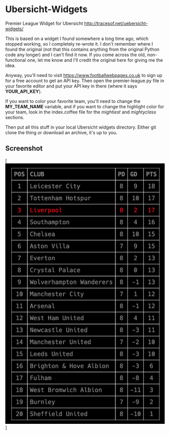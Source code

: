 # Ubersicht-Widgets

Premier League Widget for Ubersicht http://tracesof.net/uebersicht-widgets/

This is based on a widget I found somewhere a long time ago, which stopped working, so I completely re-wrote it. I don't remember where I found the original (not that this contains anything from the original Python code any longer) and I can't find it now. If you come across the old, non-functional one, let me know and I'll credit the original here for giving me the idea.

Anyway, you'll need to visit https://www.footballwebpages.co.uk to sign up for a free account to get an API key. Then open the premier-league.py file in your favorite editor and put your API key in there (where it says **YOUR_API_KEY**).

If you want to color your favorite team, you'll need to change the **MY_TEAM_NAME** variable, and if you want to change the highlight color for your team, look in the index.coffee file for the *mightiest* and *mightyclass* sections.

Then put all this stuff in your local Ubersicht widgets directory. Either git clone the thing or download an archive, it's up to you.

## Screenshot

[![Screenshot](screenshots/screenshot.png)]
